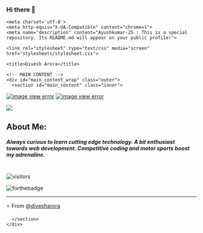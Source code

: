 ### Hi there 👋
<!DOCTYPE html>
<html>

  <head>
    <!-- Global site tag (gtag.js) - Google Analytics -->
<script async src="https://www.googletagmanager.com/gtag/js?id=UA-172652577-1"></script>
<script>
  window.dataLayer = window.dataLayer || [];
  function gtag(){dataLayer.push(arguments);}
  gtag('js', new Date());

  gtag('config', 'UA-172652577-1');
</script>

    <meta charset='utf-8'>
    <meta http-equiv="X-UA-Compatible" content="chrome=1">
    <meta name="description" content="Ayushkumar-25 : This is a special repository. Its README.md will appear on your public profile!">

    <link rel="stylesheet" type="text/css" media="screen" href="stylesheets/stylesheet.css">

    <title>Divesh Arora</title>
  </head>

  <body>


    <!-- MAIN CONTENT -->
    <div id="main_content_wrap" class="outer">
      <section id="main_content" class="inner">

<p><a href="linkedin.com/in/divesh-arora-03232019a" target="_black"><img src="https://img.shields.io/badge/LinkedIn-divesh-arora-03232019a-blue?logo=Linkedin&logoColor=blue&labelColor=black" alt="image view error"></a>
<a href="mailto:diveshngp@gmail.com" target="_black"><img src="https://img.shields.io/badge/Gmail-diveshngp%40gmail.com-red?logo=Gmail&logoColor=Red&labelColor=black" alt="image view error"></a>
<a href="https://www.hackerrank.com/diveshngp" target="_black"><img src="https://img.shields.io/badge/HackerRank-diveshngp-brightgreen?logo=HackerRank&logoColor=Green&labelColor=black" alt=""></a></p>
<p><img src=" alt="image view error"></p>
<h2>
<a id="about-me" class="anchor" href="#about-me" aria-hidden="true"><span aria-hidden="true" class="octicon octicon-link"></span></a>About Me:</h2>
<h5>
<a id="always-curious-to-learn-cutting-edge-technology-a-bit-enthusiast-towards-web-development-competitive-coding-and-motor-sports-boost-my-adrenaline--" class="anchor" href="#always-curious-to-learn-cutting-edge-technology-a-bit-enthusiast-towards-web-development-competitive-coding-and-motor-sports-boost-my-adrenaline--" aria-hidden="true"><span aria-hidden="true" class="octicon octicon-link"></span></a>Always curious to learn cutting edge technology. A bit enthusiast towards web development. Competitive coding and motor sports boost my adrenaline. <br> <br>
</h5>

<p><img src="https://visitor-badge.glitch.me/badge?page_id=ayushkumar-25.ayushkumar-25" alt="visitors"> <br></p>
<p><img src="https://forthebadge.com/images/badges/built-with-love.svg" alt="forthebadge"></p>
<hr>
<p><g-emoji class="g-emoji" alias="star" fallback-src="https://github.githubassets.com/images/icons/emoji/unicode/2b50.png">⭐️</g-emoji> From <a href="https://github.com/divesharora" target="_blank">@divesharora</a></p>


      </section>
    </div>


    

  </body>
</html>

<!--
**divesharora/divesharora** is a ✨ _special_ ✨ repository because its `README.md` (this file) appears on your GitHub profile.

Here are some ideas to get you started:

- 🔭 I’m currently working on ...
- 🌱 I’m currently learning ...
- 👯 I’m looking to collaborate on ...
- 🤔 I’m looking for help with ...
- 💬 Ask me about ...
- 📫 How to reach me: ...
- 😄 Pronouns: ...
- ⚡ Fun fact: ...
-->
